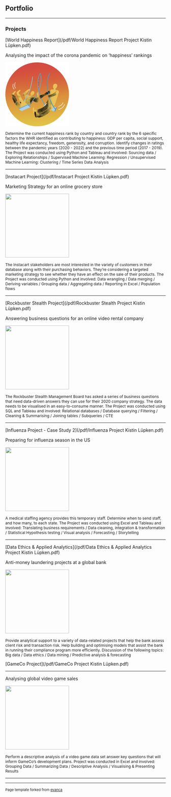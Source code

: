 ## Portfolio

---

### Projects

[World Happiness Report](/pdf/World Happiness Report Project Kistin Lüpken.pdf)

Analysing the impact of the corona pandemic on ‘happiness’ rankings

<img src="images/ftmlc-modified.png?raw=true" width="200" height="200"/>
<p style="font-size:12px">Determine the current happiness rank by country and country rank by the 6 specific factors the WHR identified as contributing to happiness:
GDP per capita, social support, healthy life expectancy, freedom, generosity, and corruption. Identify changes in ratings between the pandemic years (2020 - 2022) and the previous time period (2017 - 2019).
The Project was conducted using Python and Tableau and involved: Sourcing data / Exploring Relationships / Supervised Machine Learning: Regression / Unsupervised Machine Learning: Clustering / Time Series Data Analysis</p>

---
[Instacart Project](/pdf/Instacart Project Kistin Lüpken.pdf)

Marketing Strategy for an online grocery store

<img src="images/pexels-yusuf-habibi-14106347-modified.png?raw=true" width="200" height="200"/>
<p style="font-size:12px">The Instacart stakeholders are most interested in the variety of customers in their database along with their purchasing behaviors. They’re considering a targeted marketing strategy to see whether they have an effect on the sale of their products. The Project was conducted using Python and involved: Data wrangling / Data merging / Deriving variables / Grouping data / Aggregating data / Reporting in Excel / Population flows</p>

---
[Rockbuster Stealth Project](/pdf/Rockbuster Stealth Project Kistin Lüpken.pdf)

Answering business questions for an online video rental company

<img src="pexels-koolshooters-6977380-modified(1).png?raw=true" width="200" height="200"/>
<p style="font-size:12px">The Rockbuster Stealth Management Board has asked a series of business questions that need data-driven answers they can use for their 2020 company strategy. The data needs to be visualised in an easy-to-consume manner. The Project was conducted using SQL and Tableau and involved: Relational databases / Database querying / Filtering / Cleaning & Summarising / Joining tables / Subqueries / CTE</p>

---
[Influenza Project - Case Study 2](/pdf/Influenza Project Kistin Lüpken.pdf)

Preparing for influenza season in the US

<img src="images/pexels-cottonbro-studio-3952208-modified.png?raw=true" width="200" height="200"/>
<p style="font-size:12px">A medical staffing agency provides this temporary staff. Determine when to send staff, and how many, to each state. The Project was conducted using Excel and Tableau and involved: Translating business requirements / Data cleaning, integration & transformation / Statistical Hypothesis testing / Visual analysis / Forecasting / Storytelling</p>

---
[Data Ethics & Applied Analytics](/pdf/Data Ethics & Applied Analytics Project Kistin Lüpken.pdf)

Anti-money laundering projects at a global bank

<img src="images/pexels-karolina-grabowska-4386476-modified.png?raw=true" width="200" height="200"/>
<p style="font-size:12px">Provide analytical support to a variety of data-related projects that help the bank assess client risk and transaction risk. Help building and optimising models that assist the bank in running their compliance program more efficiently. Discussion of the following topics: Big data / Data ethics / Data mining / Predictive analysis & forecasting</p>
[GameCo Project](/pdf/GameCo Project Kistin Lüpken.pdf)

---
Analysing global video game sales

<img src="pexels-lucie-liz-3165335-modified(1).png?raw=true" width="200" height="200"/>
<p style="font-size:12px">Perform a descriptive analysis of a video game data set answer key questions that will inform GameCo’s development plans. Project was conducted in Excel and involved: Grouping Data / Summarizing Data / Descriptive Analysis / Visualising & Presenting Results </p>

---




---
<p style="font-size:11px">Page template forked from <a href="https://github.com/evanca/quick-portfolio">evanca</a></p>
<!-- Remove above link if you don't want to attibute -->
